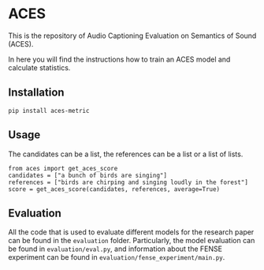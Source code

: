 # ACES

This is the repository of Audio Captioning Evaluation on Semantics of Sound (ACES). 

In here you will find the instructions how to train an ACES model and calculate statistics. 

## Installation
```
pip install aces-metric
```
## Usage
The candidates can be a list, the references can be a list or a list of lists. 
```
from aces import get_aces_score
candidates = ["a bunch of birds are singing"]
references = ["birds are chirping and singing loudly in the forest"]
score = get_aces_score(candidates, references, average=True)
```

## Evaluation
All the code that is used to evaluate different models for the research paper can be found in the `evaluation` folder. Particularly,
the model evaluation can be found in `evaluation/eval.py`, and information about the FENSE experiment can be found in `evaluation/fense_experiment/main.py`. 
